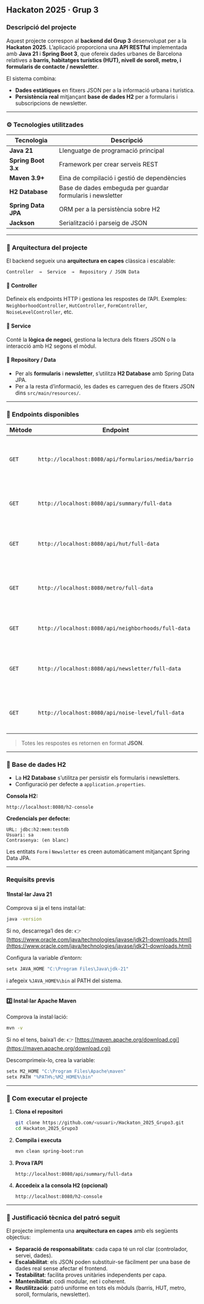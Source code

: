 

## Hackaton 2025 · Grup 3

### Descripció del projecte

Aquest projecte correspon al **backend del Grup 3** desenvolupat per a la **Hackaton 2025**.
L’aplicació proporciona una **API RESTful** implementada amb **Java 21** i **Spring Boot 3**, que ofereix dades urbanes de Barcelona relatives a **barris, habitatges turístics (HUT), nivell de soroll, metro, i formularis de contacte / newsletter**.

El sistema combina:

* **Dades estàtiques** en fitxers JSON per a la informació urbana i turística.
* **Persistència real** mitjançant **base de dades H2** per a formularis i subscripcions de newsletter.

---

### ⚙️ Tecnologies utilitzades

| Tecnologia          | Descripció                                                 |
| ------------------- | ---------------------------------------------------------- |
| **Java 21**         | Llenguatge de programació principal                        |
| **Spring Boot 3.x** | Framework per crear serveis REST                           |
| **Maven 3.9+**      | Eina de compilació i gestió de dependències                |
| **H2 Database**     | Base de dades embeguda per guardar formularis i newsletter |
| **Spring Data JPA** | ORM per a la persistència sobre H2                         |
| **Jackson**         | Serialització i parseig de JSON                            |

---

### 🧩 Arquitectura del projecte

El backend segueix una **arquitectura en capes** clàssica i escalable:

```
Controller  →  Service  →  Repository / JSON Data
```

#### 🔸 Controller

Defineix els endpoints HTTP i gestiona les respostes de l’API.
Exemples: `NeighborhoodController`, `HutController`, `FormController`, `NoiseLevelController`, etc.

#### 🔸 Service

Conté la **lògica de negoci**, gestiona la lectura dels fitxers JSON o la interacció amb H2 segons el mòdul.

#### 🔸 Repository / Data

* Per als **formularis** i **newsletter**, s’utilitza **H2 Database** amb Spring Data JPA.
* Per a la resta d’informació, les dades es carreguen des de fitxers JSON dins `src/main/resources/`.

---

### 🧾 Endpoints disponibles

| Mètode | Endpoint                                             | Descripció                                                    |
| ------ |------------------------------------------------------|---------------------------------------------------------------|
| `GET`  | `http://localhost:8080/api/formularios/media/barrio` | Retorna la mitjana de dades de formularis agrupada per barri  |
| `GET`  | `http://localhost:8080/api/summary/full-data`        | Retorna el resum complet de dades urbanes                     |
| `GET`  | `http://localhost:8080/api/hut/full-data`            | Retorna totes les dades d’habitatges d’ús turístic (HUT)      |
| `GET`  | `http://localhost:8080/metro/full-data`              | Retorna dades de metro relacionades amb el fluxe de visitants |
| `GET`  | `http://localhost:8080/api/neighborhoods/full-data`  | Retorna el fitxer complet de barris de Barcelona              |
| `GET`  | `http://localhost:8080/api/newsletter/full-data`     | Retorna totes les subscripcions a la newsletter desades a H2  |
| `GET`  | `http://localhost:8080/api/noise-level/full-data`    | Retorna les dades de nivells de soroll per barri              |

> Totes les respostes es retornen en format **JSON**.

---

### 💾 Base de dades H2

* La **H2 Database** s’utilitza per persistir els formularis i newsletters.
* Configuració per defecte a `application.properties`.

**Consola H2:**

```
http://localhost:8080/h2-console
```

**Credencials per defecte:**

```
URL: jdbc:h2:mem:testdb
Usuari: sa
Contrasenya: (en blanc)
```

Les entitats `Form` i `Newsletter` es creen automàticament mitjançant Spring Data JPA.

---

### Requisits previs

#### 1️Instal·lar **Java 21**

Comprova si ja el tens instal·lat:

```bash
java -version
```

Si no, descarrega’l des de:
👉 [https://www.oracle.com/java/technologies/javase/jdk21-downloads.html](https://www.oracle.com/java/technologies/javase/jdk21-downloads.html)

Configura la variable d’entorn:

```bash
setx JAVA_HOME "C:\Program Files\Java\jdk-21"
```

i afegeix `%JAVA_HOME%\bin` al PATH del sistema.

---

#### 2️⃣ Instal·lar **Apache Maven**

Comprova la instal·lació:

```bash
mvn -v
```

Si no el tens, baixa’l de:
👉 [https://maven.apache.org/download.cgi](https://maven.apache.org/download.cgi)

Descomprimeix-lo, crea la variable:

```bash
setx M2_HOME "C:\Program Files\Apache\maven"
setx PATH "%PATH%;%M2_HOME%\bin"
```

---

### 🚀 Com executar el projecte

1. **Clona el repositori**

   ```bash
   git clone https://github.com/<usuari>/Hackaton_2025_Grupo3.git
   cd Hackaton_2025_Grupo3
   ```

2. **Compila i executa**

   ```bash
   mvn clean spring-boot:run
   ```

3. **Prova l’API**

   ```
   http://localhost:8080/api/summary/full-data
   ```

4. **Accedeix a la consola H2 (opcional)**

   ```
   http://localhost:8080/h2-console
   ```

---

### 🧩 Justificació tècnica del patró seguit

El projecte implementa una **arquitectura en capes** amb els següents objectius:

* **Separació de responsabilitats**: cada capa té un rol clar (controlador, servei, dades).
* **Escalabilitat**: els JSON poden substituir-se fàcilment per una base de dades real sense afectar el frontend.
* **Testabilitat**: facilita proves unitàries independents per capa.
* **Mantenibilitat**: codi modular, net i coherent.
* **Reutilització**: patró uniforme en tots els mòduls (barris, HUT, metro, soroll, formularis, newsletter).



